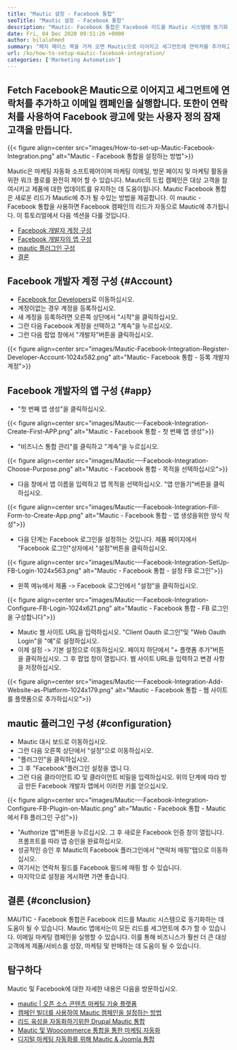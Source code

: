 ```yaml
---
title: "Mautic 설정 - Facebook 통합" 
seoTitle: "Mautic 설정 - Facebook 통합" 
description: "Mautic- Facebook 통합은 Facebook 리드를 Mautic 시스템에 동기화 한 다음 마케팅 캠페인에 사용하는 데 도움이 될 수 있습니다." 
date: Fri, 04 Dec 2020 09:51:26 +0000
author: bilalahmed
summary: "페치 페이스 북을 가져 오면 Mautic으로 이어지고 세그먼트에 연락처를 추가하고 이메일 캠페인을 실행합니다. 또한이 연락처를 사용하여 Facebook 광고에 맞는 사용자 정의 잠재 고객을 만듭니다." 
url: /ko/how-to-setup-mautic-facebook-integration/
categories: ['Marketing Automation']
---
```


## Fetch Facebook은 Mautic으로 이어지고 세그먼트에 연락처를 추가하고 이메일 캠페인을 실행합니다. 또한이 연락처를 사용하여 Facebook 광고에 맞는 사용자 정의 잠재 고객을 만듭니다.

{{< figure align=center src="images/How-to-set-up-Mautic-Facebook-Integration.png" alt="Mautic - Facebook 통합을 설정하는 방법">}}

Mautic은 마케팅 자동화 소프트웨어이며 마케팅 이메일, 방문 페이지 및 마케팅 활동을위한 워크 플로를 완전히 제어 할 수 있습니다. Mautic의 드립 캠페인은 대상 고객을 참여시키고 제품에 대한 업데이트를 유지하는 데 도움이됩니다. Mautic Facebook 통합은 새로운 리드가 Mautic에 추가 될 수있는 방법을 제공합니다. 이 mautic - Facebook 통합을 사용하면 Facebook 캠페인의 리드가 자동으로 Mautic에 추가됩니다.
이 튜토리얼에서 다음 섹션을 다룰 것입니다.
  * [Facebook 개발자 계정 구성][1]
  * [Facebook 개발자의 앱 구성][2]
  * [mautic 플러그인 구성][3]
  * [결론][4]

## Facebook 개발자 계정 구성   {#Account}
  * [Facebook for Developers][5]로 이동하십시오.
  * 계정이없는 경우 계정을 등록하십시오.
  * 새 계정을 등록하려면 오른쪽 상단에서 "시작"을 클릭하십시오.
  * 그런 다음 Facebook 계정을 선택하고 "계속"을 누르십시오.
  * 그런 다음 팝업 창에서 "개발자"버튼을 클릭하십시오.

{{< figure align=center src="images/Mautic-Facebook-Integration-Register-Developer-Account-1024x582.png" alt="Mautic- Facebook 통합 - 등록 개발자 계정">}}


## Facebook 개발자의 앱 구성   {#app}
  * "첫 번째 앱 생성"을 클릭하십시오.

{{< figure align=center src="images/Mautic-–-Facebook-Integration-Create-First-APP.png" alt="Mautic - Facebook 통합 - 첫 번째 앱 생성">}}

  * "비즈니스 통합 관리"를 클릭하고 "계속"을 누르십시오.

{{< figure align=center src="images/Mautic-–-Facebook-Integration-Choose-Purpose.png" alt="Mautic - Facebook 통합 - 목적을 선택하십시오">}}

  * 다음 창에서 앱 이름을 입력하고 앱 목적을 선택하십시오. "앱 만들기"버튼을 클릭하십시오.

{{< figure align=center src="images/Mautic-–-Facebook-Integration-Fill-Form-to-Create-App.png" alt="Mautic - Facebook 통합 - 앱 생성을위한 양식 작성">}}

  * 다음 단계는 Facebook 로그인을 설정하는 것입니다. 제품 페이지에서 "Facebook 로그인"상자에서 "설정"버튼을 클릭하십시오.

{{< figure align=center src="images/Mautic-–-Facebook-Integration-SetUp-FB-Login-1024x563.png" alt="Mautic - Facebook 통합 - 설정 FB 로그인">}}

  * 왼쪽 메뉴에서 제품 -> Facebook 로그인에서 "설정"을 클릭하십시오.

{{< figure align=center src="images/Mautic-–-Facebook-Integration-Configure-FB-Login-1024x621.png" alt="Mautic - Facebook 통합 - FB 로그인을 구성합니다">}}

  * Mautic 웹 사이트 URL을 입력하십시오. "Client Oauth 로그인"및 "Web Oauth Login"을 "예"로 설정하십시오.
  * 이제 설정 -> 기본 설정으로 이동하십시오. 페이지 하단에서 "+ 플랫폼 추가"버튼을 클릭하십시오. 그 후 팝업 창이 열립니다. 웹 사이트 URL을 입력하고 변경 사항을 저장하십시오.

{{< figure align=center src="images/Mautic-–-Facebook-Integration-Add-Website-as-Platform-1024x179.png" alt="Mautic - Facebook 통합 - 웹 사이트를 플랫폼으로 추가하십시오">}}


## mautic 플러그인 구성   {#configuration}
  * Mautic 대시 보드로 이동하십시오.
  * 그런 다음 오른쪽 상단에서 "설정"으로 이동하십시오.
  * "플러그인"을 클릭하십시오.
  * 그 후 "Facebook"플러그인 설정을 엽니 다.
  * 그런 다음 클라이언트 ID 및 클라이언트 비밀을 입력하십시오. 위의 단계에 따라 방금 만든 Facebook 개발자 앱에서 이러한 키를 얻으십시오.

{{< figure align=center src="images/Mautic-–-Facebook-Integration-Configure-FB-Plugin-on-Mautic.png" alt="Mautic - Facebook 통합 - Mautic에서 FB 플러그인 구성">}}

  * "Authorize 앱"버튼을 누르십시오.
  그 후 새로운 Facebook 인증 창이 열립니다. 프롬프트를 따라 앱 승인을 완료하십시오.
  * 성공적인 승인 후 Mautic의 Facebook 플러그인에서 "연락처 매핑"탭으로 이동하십시오.
  * 여기서는 연락처 필드를 Facebook 필드에 매핑 할 수 있습니다.
  * 마지막으로 설정을 게시하면 가면 좋습니다.

## 결론   {#conclusion}
MAUTIC - Facebook 통합은 Facebook 리드를 Mautic 시스템으로 동기화하는 데 도움이 될 수 있습니다. Mautic 앱에서는이 모든 리드를 세그먼트에 추가 할 수 있습니다. 이메일 마케팅 캠페인을 실행할 수 있습니다. 이를 통해 비즈니스가 훨씬 더 큰 대상 고객에게 제품/서비스를 성장, 마케팅 및 판매하는 데 도움이 될 수 있습니다.

## 탐구하다
Mautic 및 Facebook에 대한 자세한 내용은 다음을 방문하십시오.
  * [mautic | 오픈 소스 콘텐츠 마케팅 기술 플랫폼][6]
  * [캠페인 빌더를 사용하여 Mautic 캠페인을 설정하는 방법][7]
  * [리드 육성을 자동화하기위한 Drupal Mautic 통합][8]
  * [Mautic 및 Woocommerce 통합을 통한 마케팅 자동화][9]
  * [디지털 마케팅 자동화를 위해 Mautic & Joomla 통합][10]

  
[1]: #account
[2]: #app
[3]: #configuration
[4]: #conclusion
[5]: https://developers.facebook.com/docs/apps#register
[6]: https://products.containerize.com/marketing-automation/mautic
[7]: https://blog.containerize.com/marketing-automation/how-to-setup-marketing-campaigns-using-mautic-campaign-builder/
[8]: https://blog.containerize.com/content-management/drupal-tutorial-automate-lead-growth-with-drupal-mautic/
[9]: https://blog.containerize.com/blogging/marketing-automation-using-mautic-and-wordpress-woocommerce/
[10]: https://blog.containerize.com/content-management/integrate-mautic-with-joomla-for-marketing-automation/
